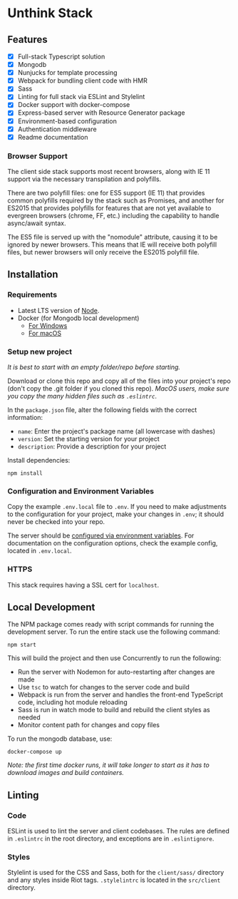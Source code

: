 # Unthink Stack


## Features

-[x] Full-stack Typescript solution
-[x] Mongodb
-[x] Nunjucks for template processing
-[x] Webpack for bundling client code with HMR
-[x] Sass
-[x] Linting for full stack via ESLint and Stylelint
-[x] Docker support with docker-compose
-[x] Express-based server with Resource Generator package
-[x] Environment-based configuration
-[x] Authentication middleware
-[x] Readme documentation

### Browser Support

The client side stack supports most recent browsers, along with IE 11 support
via the necessary transpilation and polyfills.

There are two polyfill files: one for ES5 support (IE 11) that provides common
polyfills required by the stack such as Promises, and another for ES2015 that
provides polyfills for features that are not yet available to evergreen
browsers (chrome, FF, etc.) including the capability to handle async/await
syntax.

The ES5 file is served up with the "nomodule" attribute, causing it to be
ignored by newer browsers. This means that IE will receive both polyfill
files, but newer browsers will only receive the ES2015 polyfill file.

## Installation

### Requirements

- Latest LTS version of [Node](https://nodejs.org/en/about/releases/).
- Docker (for Mongodb local development)
  - [For Windows](https://download.docker.com/win/stable/Docker%20for%20Windows%20Installer.exe)
  - [For macOS](https://download.docker.com/mac/stable/Docker.dmg)

### Setup new project

_It is best to start with an empty folder/repo before starting._

Download or clone this repo and copy all of the files into your project's repo
(don't copy the .git folder if you cloned this repo). _MacOS users, make sure
you copy the many hidden files such as `.eslintrc`_. 

In the `package.json` file, alter the following fields with the correct information:

- `name`: Enter the project's package name (all lowercase with dashes)
- `version`: Set the starting version for your project
- `description`: Provide a description for your project

Install dependencies:

    npm install

### Configuration and Environment Variables

Copy the example `.env.local` file to `.env`. If you need to make adjustments to the
configuration for your project, make your changes in `.env`; it should never
be checked into your repo.

The server should be [configured via environment variables](https://www.12factor.net/config).
For documentation on the configuration options, check the example config,
located in `.env.local`.

### HTTPS

This stack requires having a SSL cert for `localhost`.

## Local Development
 
The NPM package comes ready with script commands for running the development
server. To run the entire stack use the following command:

    npm start

This will build the project and then use Concurrently to run the following:

- Run the server with Nodemon for auto-restarting after changes are made
- Use `tsc` to watch for changes to the server code and build
- Webpack is run from the server and handles the front-end TypeScript code,
including hot module reloading
- Sass is run in watch mode to build and rebuild the client styles as needed
- Monitor content path for changes and copy files

To run the mongodb database, use:

    docker-compose up

_Note: the first time docker runs, it will take longer to start as it has
to download images and build containers._

## Linting

### Code

ESLint is used to lint the server and client codebases. The rules are defined
in `.eslintrc` in the root directory, and exceptions are in `.eslintignore`.

### Styles

Stylelint is used for the CSS and Sass, both for the `client/sass/` directory
and any styles inside Riot tags. `.stylelintrc` is located in the `src/client`
directory.
